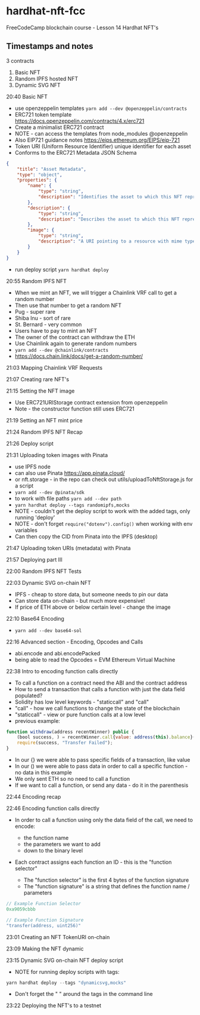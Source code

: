 # hardhat-nft-fcc

FreeCodeCamp blockchain course - Lesson 14 Hardhat NFT's

## Timestamps and notes

3 contracts
1. Basic NFT
2. Random IPFS hosted NFT
3. Dynamic SVG NFT

20:40 Basic NFT
- use openzeppelin templates ```yarn add --dev @openzeppelin/contracts```
- ERC721 token template https://docs.openzeppelin.com/contracts/4.x/erc721
- Create a minimalist ERC721 contract 
- NOTE - can access the templates from node_modules @openzeppelin
- Also EIP721 guidance notes https://eips.ethereum.org/EIPS/eip-721
- Token URI (Uniform Resource Identifier) unique identifier for each asset
- Conforms to the ERC721 Metadata JSON Schema 
```json
{
    "title": "Asset Metadata",
    "type": "object",
    "properties": {
        "name": {
            "type": "string",
            "description": "Identifies the asset to which this NFT represents"
        },
        "description": {
            "type": "string",
            "description": "Describes the asset to which this NFT represents"
        },
        "image": {
            "type": "string",
            "description": "A URI pointing to a resource with mime type image/* representing the asset to which this NFT represents. Consider making any images at a width between 320 and 1080 pixels and aspect ratio between 1.91:1 and 4:5 inclusive."
        }
    }
}
```
- run deploy script ```yarn hardhat deploy```

20:55 Random IPFS NFT
- When we mint an NFT, we will trigger a Chainlink VRF call to get a random number
- Then use that number to get a random NFT
- Pug - super rare
- Shiba Inu - sort of rare
- St. Bernard - very common
- Users have to pay to mint an NFT
- The owner of the contract can withdraw the ETH
- Use Chainlink again to generate random numbers
- ```yarn add --dev @chainlink/contracts```
- https://docs.chain.link/docs/get-a-random-number/

21:03 Mapping Chainlink VRF Requests

21:07 Creating rare NFT's

21:15 Setting the NFT image
- Use ERC721URIStorage contract extension from openzeppelin
- Note - the constructor function still uses ERC721

21:19 Setting an NFT mint price

21:24 Random IPFS NFT Recap

21:26 Deploy script

21:31 Uploading token images with Pinata
- use IPFS node 
- can also use Pinata https://app.pinata.cloud/
- or nft.storage - in the repo can check out utils/uploadToNftStorage.js for a script
- ```yarn add --dev @pinata/sdk```
- to work with file paths ```yarn add --dev path```
- ```yarn hardhat deploy --tags randomipfs,mocks```
- NOTE - couldn't get the deploy script to work with the added tags, only running 'deploy'
- NOTE - don't forget ```require("dotenv").config()``` when working with env variables
- Can then copy the CID from Pinata into the IPFS (desktop) 

21:47 Uploading token URIs (metadata) with Pinata

21:57 Deploying part III

22:00 Random IPFS NFT Tests

22:03 Dynamic SVG on-chain NFT
- IPFS - cheap to store data, but someone needs to pin our data
- Can store data on-chain - but much more expensive!
- If price of ETH above or below certain level - change the image

22:10 Base64 Encoding
- ```yarn add --dev base64-sol```

22:16 Advanced section - Encoding, Opcodes and Calls
- abi.encode and abi.encodePacked
- being able to read the Opcodes = EVM Ethereum Virtual Machine

22:38 Intro to encoding function calls directly
- To call a function on a contract need the ABI and the contract address
- How to send a transaction that calls a function with just the data field populated?
- Solidity has low level keywords - "staticcall" and "call"
- "call" - how we call functions to change the state of the blockchain
- "staticcall" - view or pure function calls at a low level
- previous example:
```javascript
function withdraw(address recentWinner) public {
    (bool success, ) = recentWinner.call{value: address(this).balance}("");
    require(success, "Transfer Failed");
}

```
- In our {} we were able to pass specific fields of a transaction, like value
- In our () we were able to pass data in order to call a specific function - no data in this example
- We only sent ETH so no need to call a function
- If we want to call a function, or send any data - do it in the parenthesis

22:44 Encoding recap

22:46 Encoding function calls directly
- In order to call a function using only the data field of the call, we need to encode:
    - the function name
    - the parameters we want to add
    - down to the binary level

- Each contract assigns each function an ID - this is the "function selector"
    - The "function selector" is the first 4 bytes of the function signature
    - The "function signature" is a string that defines the function name / parameters

```javascript
// Example Function Selector
0xa9059cbbb

// Example Function Signature
"transfer(address, uint256)"
```

23:01 Creating an NFT TokenURI on-chain

23:09 Making the NFT dynamic

23:15 Dynamic SVG on-chain NFT deploy script
- NOTE for running deploy scripts with tags:
```javascript
yarn hardhat deploy --tags "dynamicsvg,mocks"
```
- Don't forget the " " around the tags in the command line

23:22 Deploying the NFT's to a testnet











